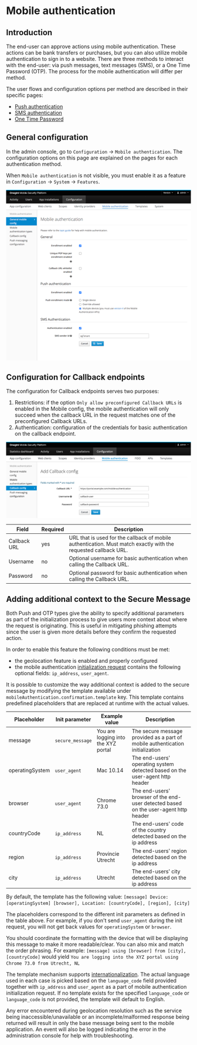 # Mobile authentication

## Introduction
The end-user can approve actions using mobile authentication. These actions can be bank transfers or purchases, but you can also utilize mobile authentication
to sign in to a website. There are three methods to interact with the end-user: via push messages, text messages (SMS), or a One Time Password (OTP). The
process for the mobile authentication will differ per method.

The user flows and configuration options per method are described in their specific pages:

* [Push authentication](push-authentication.md)
* [SMS authentication](sms-authentication.md)
* [One Time Password](one-time-password.md)

## General configuration

In the admin console, go to `Configuration` &rightarrow; `Mobile authentication`. The configuration options on this page are explained on the pages for each 
authentication method.

When `Mobile authentication` is not visible, you must enable it as a feature in `Configuration` &rightarrow; `System` &rightarrow; `Features`.

![General mobile config](img/general-mobile-config.png)

## Configuration for Callback endpoints

The configuration for Callback endpoints serves two purposes:
1. Restrictions: if the option `Only allow preconfigured Callback URLs` is enabled in the Mobile config, the mobile authentication will only succeed when the 
callback URL in the request matches one of the preconfigured Callback URLs.
2. Authentication: configuration of the credentials for basic authentication on the callback endpoint.

![Callback Config](img/mobile-config-callback-config.png)

| Field                 | Required  | Description                                                                                                         |
|-----------------------|-----------|---------------------------------------------------------------------------------------------------------------------|
| Callback URL          | yes       | URL that is used for the callback of mobile authentication. Must match exactly with the requested callback URL.     |
| Username              | no        | Optional username for basic authentication when calling the Callback URL.                                           |
| Password              | no        | Optional password for basic authentication when calling the Callback URL.                                           |

## Adding additional context to the Secure Message

Both Push and OTP types give the ability to specify additional parameters as part of the initialization process to give users more context about where
the request is originating. This is useful in mitigating phishing attempts since the user is given more details before they confirm the requested action.

In order to enable this feature the following conditions must be met:

* the geolocation feature is enabled and properly configured
* the mobile authentication [initialization request](../../../api-reference/mobile-authentication/mobile-authentication-v4.md#mobile-authentication-initialization)
  contains the following optional fields: `ip_address`, `user_agent`.

It is possible to customize the way additional context is added to the secure message by modifying the template available under
`mobileAuthentication.confirmation.template` key. This template contains predefined placeholders that are replaced at runtime with the actual values.

| Placeholder     | Init parameter   | Example value                       | Description                                                                         |
|-----------------|------------------|-------------------------------------|-------------------------------------------------------------------------------------|
| message         | `secure_message` | You are logging into the XYZ portal | The secure message provided as a part of mobile authentication initialization       |
| operatingSystem | `user_agent`     | Mac 10.14                           | The end-users' operating system detected based on the user-agent http header        |
| browser         | `user_agent`     | Chrome 73.0                         | The end-users' browser of the end-user detected based on the user-agent http header |
| countryCode     | `ip_address`     | NL                                  | The end-users' code of the country detected based on the ip address                 |
| region          | `ip_address`     | Provincie Utrecht                   | The end-users' region detected based on the ip address                              |
| city            | `ip_address`     | Utrecht                             | The end-users' city detected based on the ip address                                |

By default, the template has the following value:
`[message] Device: [operatingSystem] [browser], Location: [countryCode], [region], [city]`

The placeholders correspond to the different init parameters as defined in the table above. For example, if you don't send `user_agent`
during the init request, you will not get back values for `operatingSystem` or `browser`.

You should coordinate the formatting with the device that will be displaying this message to make it more readable/clear. You can also mix and match the order
phrasing. For example:
`[message] using [browser] from [city], [countryCode]` would yield `You are logging into the XYZ portal using Chrome 73.0 from Utrecht, NL`

The template mechanism supports [internationalization](../../look-and-feel/translations/translations.md).
The actual language used in each case is picked based on the `language_code` field provided together with `ip_address` and `user_agent`
as a part of mobile authentication initialization request. If no template exists for the specified `language_code` or `language_code` is not provided,
the template will default to English.

Any error encountered during geolocation resolution such as the service being inaccessible/unavailable or an incomplete/malformed response being returned will
result in only the base message being sent to the mobile application. An event will also be logged indicating the error in the administration console for help
with troubleshooting.

